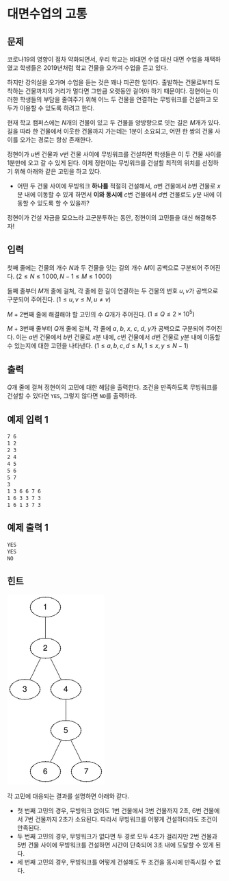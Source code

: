 # 대면수업의 고통

## 문제

코로나19의 영향이 점차 약화되면서, 우리 학교는 비대면 수업 대신 대면 수업을 채택하였고 학생들은 2019년처럼 학교 건물을 오가며 수업을 듣고 있다.

하지만 강의실을 오가며 수업을 듣는 것은 꽤나 피곤한 일이다. 출발하는 건물로부터 도착하는 건물까지의 거리가 멀다면 그만큼 오랫동안 걸어야 하기 때문이다. 정현이는 이러한 학생들의 부담을 줄여주기 위해 어느 두 건물을 연결하는 무빙워크를 건설하고 모두가 이용할 수 있도록 하려고 한다.

현재 학교 캠퍼스에는 $N$개의 건물이 있고 두 건물을 양방향으로 잇는 길은 $M$개가 있다. 길을 따라 한 건물에서 이웃한 건물까지 가는데는 $1$분이 소요되고, 어떤 한 쌍의 건물 사이를 오가는 경로는 항상 존재한다.

정현이가 $u$번 건물과 $v$번 건물 사이에 무빙워크를 건설하면 학생들은 이 두 건물 사이를 $1$분만에 오고 갈 수 있게 된다. 이제 정현이는 무빙워크를 건설할 최적의 위치를 선정하기 위해 아래와 같은 고민을 하고 있다.

* 어떤 두 건물 사이에 무빙워크 **하나를** 적절히 건설해서, $a$번 건물에서 $b$번 건물로 $x$분 내에 이동할 수 있게 하면서 **이와 동시에** $c$번 건물에서 $d$번 건물로도 $y$분 내에 이동할 수 있도록 할 수 있을까?

정현이가 건설 자금을 모으느라 고군분투하는 동안, 정현이의 고민들을 대신 해결해주자!

## 입력

첫째 줄에는 건물의 개수 $N$과 두 건물을 잇는 길의 개수 $M$이 공백으로 구분되어 주어진다. $(2 \leq N \leq 1 \,000, N-1 \leq M \leq 1\,000)$

둘째 줄부터 $M$개 줄에 걸쳐, 각 줄에 한 길이 연결하는 두 건물의 번호 $u, v$가 공백으로 구분되어 주어진다. $(1 \leq u, v \leq N, u \not = v)$

$M+2$번째 줄에 해결해야 할 고민의 수 $Q$개가 주어진다. $(1 \leq Q \leq 2\times 10^5)$

$M+3$번째 줄부터 $Q$개 줄에 걸쳐, 각 줄에 $a$, $b$, $x$, $c$, $d$, $y$가 공백으로 구분되어 주어진다. 이는 $a$번 건물에서 $b$번 건물로 $x$분 내에, $c$번 건물에서 $d$번 건물로 $y$분 내에 이동할 수 있는지에 대한 고민을 나타낸다. $(1\leq a, b, c, d \leq N, 1\leq x, y \leq N-1)$

## 출력

$Q$개 줄에 걸쳐 정현이의 고민에 대한 해답을 출력한다. 조건을 만족하도록 무빙워크를 건설할 수 있다면 `YES`, 그렇지 않다면 `NO`를 출력하라.

## 예제 입력 1

```
7 6
1 2
2 3
2 4
4 5
5 6
5 7
3
1 3 6 6 7 6
1 6 3 3 7 3
1 6 1 3 7 3
```

## 예제 출력 1

```
YES
YES
NO
```

## 힌트

![sample](images/chart.png)

각 고민에 대응되는 결과를 설명하면 아래와 같다.
* 첫 번째 고민의 경우, 무빙워크 없이도 $1$번 건물에서 $3$번 건물까지 2초, $6$번 건물에서 $7$번 건물까지 2초가 소요된다. 따라서 무빙워크를 어떻게 건설하더라도 조건이 만족된다.
* 두 번째 고민의 경우, 무빙워크가 없다면 두 경로 모두 4초가 걸리지만 $2$번 건물과 $5$번 건물 사이에 무빙워크를 건설하면 시간이 단축되어 3초 내에 도달할 수 있게 된다.
* 세 번째 고민의 경우, 무빙워크를 어떻게 건설해도 두 조건을 동시에 만족시킬 수 없다.